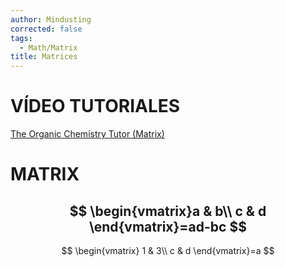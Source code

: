 ```yaml
---
author: Mindusting
corrected: false
tags:
  - Math/Matrix
title: Matrices
---
```


# VÍDEO TUTORIALES

[The Organic Chemistry Tutor (Matrix)](https://youtube.com/playlist?list=PLmqUUxWAllkGD6tKpbDgi7S4e45NYt_57&si=YAeDNgwVrCZrxbff)

# MATRIX

$$
\begin{vmatrix}a & b\\
c & d
\end{vmatrix}=ad-bc
$$
---
$$
\begin{vmatrix}
1 & 3\\
c & d
\end{vmatrix}=a
$$
